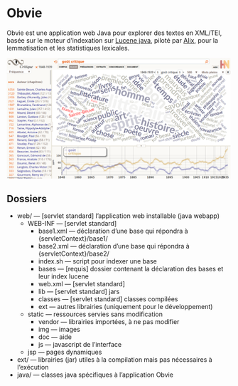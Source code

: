 # Obvie

Obvie est une application web Java pour explorer des textes en XML/TEI,
basée sur le moteur d’indexation sur [Lucene java](https://lucene.apache.org/core/),
piloté par [Alix](https://github.com/oeuvres/Alix), pour la lemmatisation
et les statistiques lexicales.

![Copie d’écran](web/static/doc/gout-critique.png)

## Dossiers

* web/ — [servlet standard] l’application web installable (java webapp)
  * WEB-INF — [servlet standard]
    * base1.xml — déclaration d’une base qui répondra à {servletContext}/base1/
    * base2.xml — déclaration d’une base qui répondra à {servletContext}/base2/
    * index.sh — script pour indexer une base
    * bases — [requis] dossier contenant la déclaration des bases et leur index lucene
    * web.xml — [servlet standard]
    * lib — [servlet standard] jars
    * classes — [servlet standard] classes compilées
    * ext — autres librairies (uniquement pour le développement)
  * static — ressources servies sans modification
    * vendor — librairies importées, à ne pas modifier
    * img — images
    * doc — aide
    * js — javascript de l’interface
  * jsp — pages dynamiques
* ext/ — librairies (jar) utiles à la compilation mais pas nécessaires à l’exécution
* java/ — classes java spécifiques à l’application Obvie
